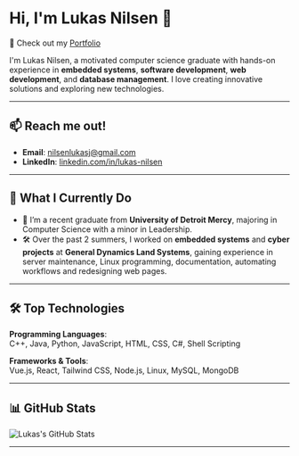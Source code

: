 # Hi, I'm Lukas Nilsen 👋

🚀 Check out my [Portfolio](#)

I'm Lukas Nilsen, a motivated computer science graduate with hands-on experience in **embedded systems**, **software development**, **web development**, and **database management**. I love creating innovative solutions and exploring new technologies.

---

## 📫 Reach me out!
- **Email**: [nilsenlukasj@gmail.com](mailto:nilsenlukasj@gmail.com)
- **LinkedIn**: [linkedin.com/in/lukas-nilsen](https://www.linkedin.com/in/lukas-nilsen/)

---

## 💼 What I Currently Do
- 🔭 I’m a recent graduate from **University of Detroit Mercy**, majoring in Computer Science with a minor in Leadership.
- 🛠️ Over the past 2 summers, I worked on **embedded systems** and **cyber projects** at **General Dynamics Land Systems**, gaining experience in server maintenance, Linux programming, documentation, automating workflows and redesigning web pages.

---

## 🛠️ Top Technologies
**Programming Languages**:  
C++, Java, Python, JavaScript, HTML, CSS, C#, Shell Scripting

**Frameworks & Tools**:  
Vue.js, React, Tailwind CSS, Node.js, Linux, MySQL, MongoDB

---

## 📊 GitHub Stats
![Lukas's GitHub Stats](https://github-readme-stats.vercel.app/api?username=NilsenLukas&show_icons=true&theme=radical)

---
